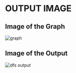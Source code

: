 # OUTPUT IMAGE

<p>
  <h2>Image of the Graph</h2>
  <img src="https://github.com/priyankarkoley/DAA/assets/103280360/1b68c425-6d3f-4433-b4cf-d8559cb4cfe4" alt="graph"/>

  <h2>Image of the Output</h2>
  <img src="https://github.com/priyankarkoley/DAA/assets/103280360/853d0bda-a4e9-4ad6-bdcc-aea6e7ddd9c1" alt="dfs output"/>
</p>
